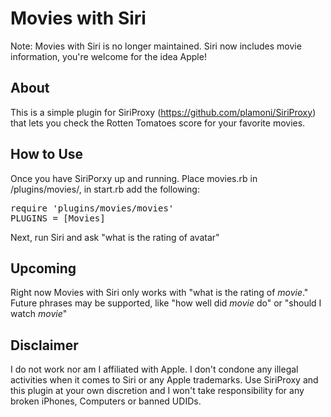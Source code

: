 Movies with Siri
================

Note: Movies with Siri is no longer maintained. Siri now includes movie information, you're welcome for the idea Apple!

About
-----
This is a simple plugin for SiriProxy (https://github.com/plamoni/SiriProxy) that lets you check the Rotten Tomatoes score for your favorite movies.

How to Use
----------

Once you have SiriPorxy up and running. Place movies.rb in /plugins/movies/, in start.rb add the following:

<pre>
require 'plugins/movies/movies'
PLUGINS = [Movies]
</pre>

Next, run Siri and ask "what is the rating of avatar"

Upcoming
--------

Right now Movies with Siri only works with "what is the rating of *movie*." Future phrases may be supported, like "how well did *movie* do" or "should I watch *movie*"

Disclaimer
----------

I do not work nor am I affiliated with Apple. I don't condone any illegal activities when it comes to Siri or any Apple trademarks. Use SiriProxy and this plugin at your own discretion and I won't take responsibility for any broken iPhones, Computers or banned UDIDs.